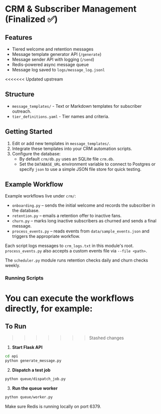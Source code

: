 # CRM & Subscriber Management (Finalized ✅)

## Features
- Tiered welcome and retention messages
- Message template generator API (`/generate`)
- Message sender API with logging (`/send`)
- Redis-powered async message queue
- Message log saved to `logs/message_log.jsonl`

<<<<<<< Updated upstream
## Structure
- `message_templates/` - Text or Markdown templates for subscriber outreach.
- `tier_definitions.yaml` - Tier names and criteria.

## Getting Started
1. Edit or add new templates in `message_templates/`.
2. Integrate these templates into your CRM automation scripts.
3. Configure the database:
   - By default `crm/db.py` uses an SQLite file `crm.db`.
   - Set the `DATABASE_URL` environment variable to connect to Postgres or
     specify `json` to use a simple JSON file store for quick testing.

## Example Workflow

Example workflows live under `crm/`:

- `onboarding.py` – sends the initial welcome and records the subscriber in the database.
- `retention.py` – emails a retention offer to inactive fans.
- `churn.py` – marks long inactive subscribers as churned and sends a final message.
- `process_events.py` – reads events from `data/sample_events.json` and triggers the appropriate workflow.

Each script logs messages to `crm_logs.txt` in this module's root. `process_events.py` also accepts a custom events file via `--file <path>`.

The `scheduler.py` module runs retention checks daily and churn checks weekly.

### Running Scripts

You can execute the workflows directly, for example:
=======
## To Run
>>>>>>> Stashed changes

1. **Start Flask API**
```bash
cd api
python generate_message.py
```

2. **Dispatch a test job**
```bash
python queue/dispatch_job.py
```

3. **Run the queue worker**
```bash
python queue/worker.py
```

Make sure Redis is running locally on port 6379.
